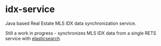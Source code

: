 # idx-service
Java based Real Estate MLS IDX data synchronization service. 

Still a work in progress - synchronizes MLS IDX data from a single RETS service with [elasticsearch](https://www.elastic.co/products/elasticsearch "elasticsearch")
